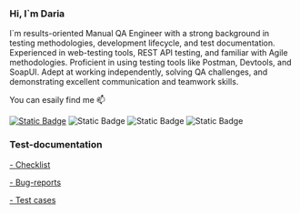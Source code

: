 ### Hi, I`m Daria 
I`m results-oriented  Manual QA Engineer with a strong background in testing methodologies, development lifecycle, and test documentation. Experienced in web-testing tools, REST API testing, and familiar with Agile methodologies. Proficient in using testing tools like Postman, Devtools, and SoapUI. Adept at working independently, solving QA challenges, and demonstrating excellent communication and teamwork skills.

You can esaily find me 📫

[![Static Badge](https://upload.wikimedia.org/wikipedia/commons/thumb/7/7e/Gmail_icon_%282020%29.svg/24px-Gmail_icon_%282020%29.svg.png)](mailto:dariaaa.tkachuk@gmail.com)
![Static Badge](https://img.shields.io/badge/Daria%20Tkachuk%20-%200A66C2?style=plastic&logo=Linkedin&labelColor=0A66C2&color=blue&link=https%3A%2F%2Fwww.linkedin.com%2Fin%2Fdaria-tkachuk-47b810248%2F)
![Static Badge](https://img.shields.io/badge/Daria_Tkachuk%20-%2026A5E4?style=plastic&logo=Telegram&labelColor=0A66C2&color=blue&link=https%3A%2F%2Ft.me%2F%2B380502831216)
![Static Badge](https://img.shields.io/badge/Daria_Tkachuk%20-%2025D366?style=plastic&logo=WhatsApp&logoColor=white&link=https%3A%2F%2Fwa.me%2F380502831216)

### Test-documentation

[- Checklist](https://github.com/DariaTkachukQA/DariaTkachuk/blob/main/Checklist%20for%20Ukrposhta.pdf)

[- Bug-reports](https://github.com/DariaTkachukQA/DariaTkachuk/blob/main/Bug-reports%20by%20Daria%20Tkachuk.pdf)

[- Test cases](https://github.com/DariaTkachukQA/DariaTkachuk/blob/main/Test%20cases%20Go2Meet%20-%20Home%20page.pdf)


